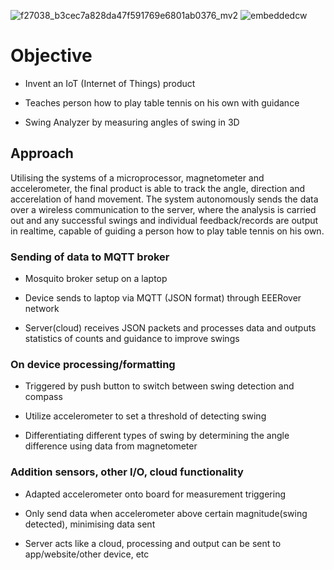 
![f27038_b3cec7a828da47f591769e6801ab0376_mv2](https://user-images.githubusercontent.com/2521843/42291927-c51fa02c-7fc6-11e8-933e-f8bc6eb80e25.png)
![embeddedcw](https://user-images.githubusercontent.com/2521843/42292107-ff15c0b2-7fc7-11e8-9237-3b27faeb9db7.gif)

# Objective

* Invent an IoT (Internet of Things) product

* Teaches person how to play table tennis on his own with guidance

* Swing Analyzer by measuring angles of swing in 3D


## Approach

Utilising the systems of a microprocessor, magnetometer and accelerometer, the final product is able to track the angle, direction and accerelation of hand movement. The system autonomously sends the data over a wireless communication to the server, where the analysis is carried out and any successful swings and individual feedback/records are output in realtime, capable of guiding a person how to play table tennis on his own.


### Sending of data to MQTT broker
* Mosquito broker setup on a laptop

* Device sends to laptop via MQTT (JSON format) through EEERover network

* Server(cloud) receives JSON packets and processes data and outputs statistics of counts and guidance to improve swings



### On device processing/formatting
* Triggered by push button to switch between swing detection and compass

* Utilize accelerometer to set a threshold of detecting swing

* Differentiating different types of swing by determining the angle difference using data from magnetometer



### Addition sensors, other I/O, cloud functionality
* Adapted accelerometer onto board for measurement triggering

* Only send data when accelerometer above certain magnitude(swing detected), minimising data sent

* Server acts like a cloud, processing and output can be sent to app/website/other device, etc
